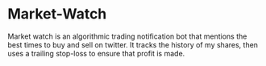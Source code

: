 # Market-Watch

Market watch is an algorithmic trading notification bot that mentions the best times to buy and sell on twitter. It tracks the history of my shares, then uses a trailing stop-loss to ensure that profit is made.

